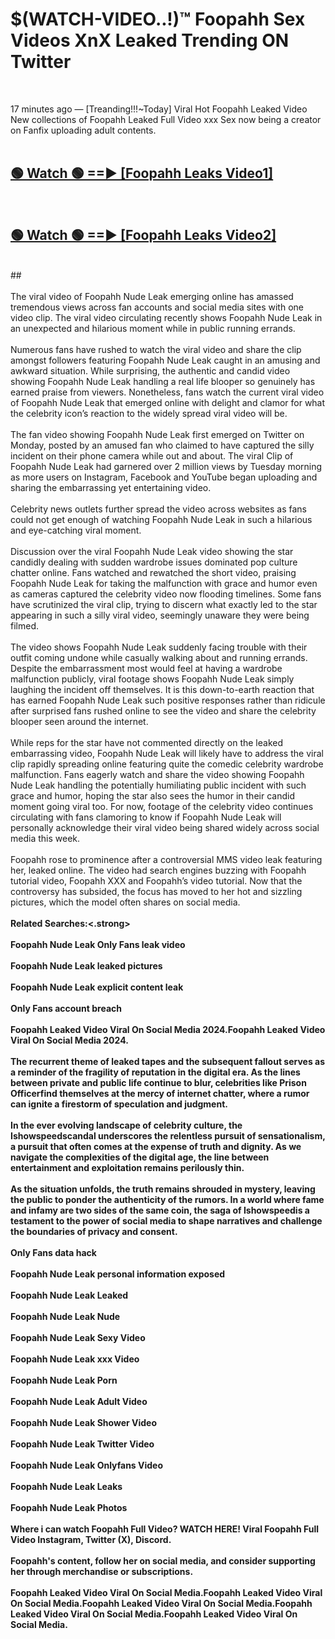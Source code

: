 # $(WATCH-VIDEO..!)™ Foopahh Sex Videos XnX Leaked Trending ON Twitter<br>
<br>

17 minutes ago — [Treanding!!!~Today] Viral Hot Foopahh Leaked Video New collections of Foopahh Leaked Full Video xxx Sex now being a creator on Fanfix uploading adult contents.
<br>
 <br>

##  <a href="https://best2vid.blogspot.com?title=Foopahh">🟢 Watch 🟢 ==► [Foopahh Leaks Video1]</a><br>
  <br>

##  <a href="https://best2vid.blogspot.com?title=Foopahh">🟢 Watch 🟢 ==► [Foopahh Leaks Video2]</a><br>
  <br>
  ##
  <br>
  <br>
The viral video of Foopahh Nude Leak emerging online has amassed tremendous views across fan accounts and social media sites with one video clip. The viral video circulating recently shows Foopahh Nude Leak in an unexpected and hilarious moment while in public running errands.
<br><br>
Numerous fans have rushed to watch the viral video and share the clip amongst followers featuring Foopahh Nude Leak caught in an amusing and awkward situation. While surprising, the authentic and candid video showing Foopahh Nude Leak handling a real life blooper so genuinely has earned praise from viewers. Nonetheless, fans watch the current viral video of Foopahh Nude Leak that emerged online with delight and clamor for what the celebrity icon’s reaction to the widely spread viral video will be.
<br><br>
The fan video showing Foopahh Nude Leak first emerged on Twitter on Monday, posted by an amused fan who claimed to have captured the silly incident on their phone camera while out and about. The viral Clip of Foopahh Nude Leak had garnered over 2 million views by Tuesday morning as more users on Instagram, Facebook and YouTube began uploading and sharing the embarrassing yet entertaining video.
<br><br>
Celebrity news outlets further spread the video across websites as fans could not get enough of watching Foopahh Nude Leak in such a hilarious and eye-catching viral moment.
<br><br>
Discussion over the viral Foopahh Nude Leak video showing the star candidly dealing with sudden wardrobe issues dominated pop culture chatter online. Fans watched and rewatched the short video, praising Foopahh Nude Leak for taking the malfunction with grace and humor even as cameras captured the celebrity video now flooding timelines. Some fans have scrutinized the viral clip, trying to discern what exactly led to the star appearing in such a silly viral video, seemingly unaware they were being filmed.
<br><br>
The video shows Foopahh Nude Leak suddenly facing trouble with their outfit coming undone while casually walking about and running errands. Despite the embarrassment most would feel at having a wardrobe malfunction publicly, viral footage shows Foopahh Nude Leak simply laughing the incident off themselves. It is this down-to-earth reaction that has earned Foopahh Nude Leak such positive responses rather than ridicule after surprised fans rushed online to see the video and share the celebrity blooper seen around the internet.
<br><br>
While reps for the star have not commented directly on the leaked embarrassing video, Foopahh Nude Leak will likely have to address the viral clip rapidly spreading online featuring quite the comedic celebrity wardrobe malfunction. Fans eagerly watch and share the video showing Foopahh Nude Leak handling the potentially humiliating public incident with such grace and humor, hoping the star also sees the humor in their candid moment going viral too. For now, footage of the celebrity video continues circulating with fans clamoring to know if Foopahh Nude Leak will personally acknowledge their viral video being shared widely across social media this week.
<br><br>
Foopahh rose to prominence after a controversial MMS video leak featuring her, leaked online. The video had search engines buzzing with Foopahh tutorial video, Foopahh XXX and Foopahh’s video tutorial. Now that the controversy has subsided, the focus has moved to her hot and sizzling pictures, which the model often shares on social media.
<br><br>
<strong>Related Searches:<.strong>
<br><br>
Foopahh Nude Leak Only Fans leak video
<br><br>
Foopahh Nude Leak leaked pictures
<br><br>
Foopahh Nude Leak explicit content leak
<br><br>
Only Fans account breach
<br><br>
Foopahh Leaked Video Viral On Social Media 2024.Foopahh Leaked Video Viral On Social Media 2024.
<br><br>
The recurrent theme of leaked tapes and the subsequent fallout serves as a reminder of the fragility of reputation in the digital era. As the lines between private and public life continue to blur, celebrities like Prison Officerfind themselves at the mercy of internet chatter, where a rumor can ignite a firestorm of speculation and judgment.
<br><br>
In the ever evolving landscape of celebrity culture, the Ishowspeedscandal underscores the relentless pursuit of sensationalism, a pursuit that often comes at the expense of truth and dignity. As we navigate the complexities of the digital age, the line between entertainment and exploitation remains perilously thin.
<br><br>
As the situation unfolds, the truth remains shrouded in mystery, leaving the public to ponder the authenticity of the rumors. In a world where fame and infamy are two sides of the same coin, the saga of Ishowspeedis a testament to the power of social media to shape narratives and challenge the boundaries of privacy and consent.
<br><br>
Only Fans data hack
<br><br>
Foopahh Nude Leak personal information exposed
<br><br>
Foopahh Nude Leak Leaked
<br><br>
Foopahh Nude Leak Nude
<br><br>
Foopahh Nude Leak Sexy Video
<br><br>
Foopahh Nude Leak xxx Video
<br><br>
Foopahh Nude Leak Porn
<br><br>
Foopahh Nude Leak Adult Video
<br><br>
Foopahh Nude Leak Shower Video
<br><br>
Foopahh Nude Leak Twitter Video
<br><br>
Foopahh Nude Leak Onlyfans Video
<br><br>
Foopahh Nude Leak Leaks
<br><br>
Foopahh Nude Leak Photos
<br><br>
Where i can watch Foopahh Full Video? WATCH HERE! Viral Foopahh Full Video Instagram, Twitter (X), Discord.
<br><br>
Foopahh's content, follow her on social media, and consider supporting her through merchandise or subscriptions.
<br><br>
Foopahh Leaked Video Viral On Social Media.Foopahh Leaked Video Viral On Social Media.Foopahh Leaked Video Viral On Social Media.Foopahh Leaked Video Viral On Social Media.Foopahh Leaked Video Viral On Social Media.